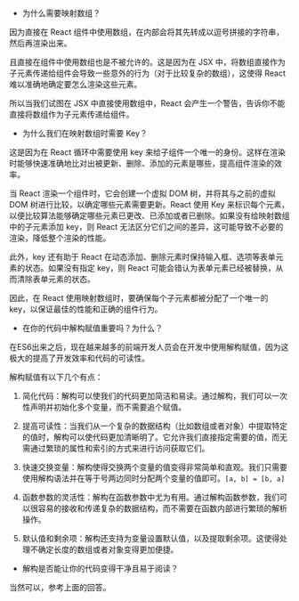 - 为什么需要映射数组？

因为直接在 React 组件中使用数组，在内部会将其先转成以逗号拼接的字符串，然后再渲染出来。

且直接在组件中使用数组也是不被允许的。这是因为在 JSX 中，将数组直接作为子元素传递给组件会导致一些意外的行为（对于比较复杂的数组），这使得 React 难以准确地确定要怎么渲染这些元素。

所以当我们试图在 JSX 中直接使用数组中，React 会产生一个警告，告诉你不能直接将数组作为子元素传递给组件。

- 为什么我们在映射数组时需要 Key？

这是因为在 React 循环中需要使用 key 来给子组件一个唯一的身份。这样在渲染时能够快速准确地比对出被更新、删除、添加的元素是哪些，提高组件渲染的效率。

当 React 渲染一个组件时，它会创建一个虚拟 DOM 树，并将其与之前的虚拟 DOM 树进行比较，以确定哪些元素需要更新。React 使用 Key 来标识每个元素，以便比较算法能够确定哪些元素已更改、已添加或者已删除。如果没有给映射数组中的子元素添加 key，则 React 无法区分它们之间的差异，这可能导致不必要的渲染，降低整个渲染的性能。

此外，key 还有助于 React 在动态添加、删除元素时保持输入框、选项等表单元素的状态。如果没有指定 key，则 React 可能会错认为表单元素已经被替换，从而清除表单元素的状态。

因此，在 React 使用映射数组时，要确保每个子元素都被分配了一个唯一的 key，以保证最佳的性能和正确的组件行为。

- 在你的代码中解构赋值重要吗？为什么？

在ES6出来之后，现在越来越多的前端开发人员会在开发中使用解构赋值，因为这极大的提高了开发效率和代码的可读性。

解构赋值有以下几个有点：

1. 简化代码：解构可以使我们的代码更加简洁和易读。通过解构，我们可以一次性声明并初始化多个变量，而不需要追个赋值。

2. 提高可读性：当我们从一个复杂的数据结构（比如数组或者对象）中提取特定的值时，解构可以使代码更加清晰明了。它允许我们直接指定需要的值，而无需通过繁琐的属性和索引的方式来进行访问获取它们。

3. 快速交换变量：解构使得交换两个变量的值变得非常简单和直观。我们只需要使用解构语法并在等于号两边同时分配两个变量的值即可。`[a, b] = [b, a]`

4. 函数参数的灵活性：解构在函数参数中尤为有用。通过解构函数参数，我们可以很容易的接收和传递复杂的数据结构，而不需要在函数内部进行繁琐的解析操作。

5. 默认值和剩余项：解构还支持为变量设置默认值，以及提取剩余项。这使得处理不确定长度的数组或者对象变得更加便捷。
- 解构是否能让你的代码变得干净且易于阅读？

当然可以，参考上面的回答。